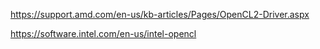 
https://support.amd.com/en-us/kb-articles/Pages/OpenCL2-Driver.aspx

https://software.intel.com/en-us/intel-opencl